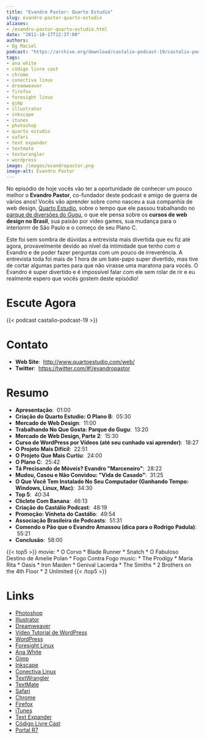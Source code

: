 ```yaml
---
title: "Evandro Pastor: Quarto Estudio"
slug: evandro-pastor-quarto-estudio
aliases:
- /evandro-pastor-quarto-estudio.html
date: "2011-10-17T12:37:00"
authors:
- Og Maciel
podcast: "https://archive.org/download/castalio-podcast-19/castalio-podcast-19.mp3"
tags:
- ana white
- código livre cast
- chrome
- conectiva linux
- dreamweaver
- firefox
- foresight linux
- gimp
- illustrator
- inkscape
- itunes
- photoshop
- quarto estudio
- safari
- text expander
- textmate
- textwrangler
- wordpress
image: /images/evandropastor.png
image-alt: Evandro Pastor
---
```


No episódio de hoje vocês vão ter a oportunidade de conhecer um pouco
melhor o **Evandro Pastor**, co-fundador deste podcast e amigo de guerra
de vários anos! Vocês vão aprender sobre como nasceu a sua companhia de
web design, [Quarto Estudio](http://www.quartoestudio.com/web/), sobre o
tempo que ele passou trabalhando no [parque de diversões do
Gugu](https://www.facebook.com/pages/Parque-do-Gugu/143888722341418), o
que ele pensa sobre os **cursos de web design no Brasil**, sua paixão
por video games, sua mudança para o interiorrrr de São Paulo e o começo
de seu Plano C.

<div class="clearfix"></div>

Este foi sem sombra de dúvidas a entrevista mais divertida que eu fiz
até agora, provavelmente devido ao nível da intimidade que tenho com o
Evandro e de poder fazer perguntas com um pouco de irreverência. A
entrevista toda foi mais de 1 hora de um bate-papo super divertido, mas
tive de cortar algumas partes para que não virasse uma maratona para
vocês. O Evandro é super divertido e é impossível falar com ele sem
rolar de rir e eu realmente espero que vocês gostem deste episódio!

# Escute Agora

{{< podcast castalio-podcast-19 >}}

# Contato

- **Web Site**:  http://www.quartoestudio.com/web/
- **Twitter**:  https://twitter.com/#!/evandropastor

# Resumo

- **Apresentação**:  01:00
- **Criação do Quarto Estudio: O Plano B**:  05:30
- **Mercado de Web Design**:  11:00
- **Trabalhando No Que Gosta: Parque do Gugu**:  13:20
- **Mercado de Web Design, Parte 2**:  15:30
- **Curso de WordPress por Vídeos (até seu cunhado vai aprender)**:
     18:27
- **O Projeto Mais Difícil**:  22:51
- **O Projeto Que Mais Curtiu**:  24:00
- **O Plano C**:  25:42
- **Tá Precisando de Móveis? Evandro \"Marceneiro\"**:  28:22
- **Mudou, Casou e Não Convidou: \"Vida de Casado\"**:  31:25
- **O Que Você Tem Instalado No Seu Computador (Ganhando Tempo:
    Windows, Linux, Mac)**:  34:30
- **Top 5**:  40:34
- **Cliclete Com Banana**:  46:13
- **Criação do Castálio Podcast**:  48:19
- **Promoção: Vinheta do Castálio**:  49:54
- **Associação Brasileira de Podcasts**:  51:31
- **Comendo o Pão que o Evandro Amassou (dica para o Rodrigo
    Padula)**:  55:21
- **Conclusão**:  58:00

{{< top5 >}}
movie:
    * O Corvo
    * Blade Runner
    * Snatch
    * O Fabuloso Destino de Amelie Polan
    * Fogo Contra Fogo
music:
    * The Prodigy
    * Maria Rita
    * Oasis
    * Iron Maiden
    * Genival Lacerda
    * The Smiths
    * 2 Brothers on the 4th Floor
    * 2 Unlimited
{{< /top5 >}}

# Links

- [Photoshop](https://www.photoshop.com/)
- [Illustrator](http://www.adobe.com/products/illustrator.html)
- [Dreamweaver](http://www.adobe.com/products/dreamweaver.html)
- [Vídeo Tutorial de WordPress](http://quartoestudio.com/cursowordpress/)
- [WordPress](http://wordpress.org/)
- [Foresight Linux](http://www.foresightlinux.org/)
- [Ana White](http://ana-white.com/)
- [Gimp](http://www.gimp.org/)
- [Inkscape](http://www.inkscape.org/)
- [Conectiva Linux](https://en.wikipedia.org/wiki/Conectiva)
- [TextWrangler](http://www.barebones.com/products/textwrangler/index.html)
- [TextMate](http://www.macromates.com/)
- [Safari](http://www.apple.com/safari/)
- [Chrome](http://www.google.com/chrome/)
- [Firefox](https://www.mozilla.org/en-US/firefox/new/)
- [iTunes](http://www.apple.com/itunes/)
- [Text Expander](http://smilesoftware.com/TextExpander/)
- [Código Livre Cast](http://codigolivre.net/)
- [Portal R7](http://www.r7.com/)
